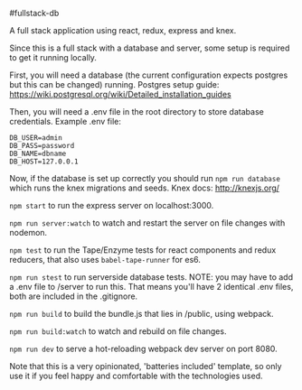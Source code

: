 #fullstack-db

A full stack application using react, redux, express and knex.

Since this is a full stack with a database and server, some setup is required to get it running locally.

First, you will need a database (the current configuration expects postgres but this can be changed) running. Postgres setup guide: https://wiki.postgresql.org/wiki/Detailed_installation_guides

Then, you will need a .env file in the root directory to store database credentials. Example .env file:
```
DB_USER=admin
DB_PASS=password
DB_NAME=dbname
DB_HOST=127.0.0.1
```

Now, if the database is set up correctly you should run ```npm run database``` which runs the knex migrations and seeds. Knex docs: http://knexjs.org/

```npm start``` to run the express server on localhost:3000.

```npm run server:watch``` to watch and restart the server on file changes with nodemon.

```npm test``` to run the Tape/Enzyme tests for react components and redux reducers, that also uses ```babel-tape-runner``` for es6.

```npm run stest``` to run serverside database tests. NOTE: you may have to add a .env file to /server to run this. That means you'll have 2 identical .env files, both are included in the .gitignore.

```npm run build``` to build the bundle.js that lies in /public, using webpack.

```npm run build:watch``` to watch and rebuild on file changes.

```npm run dev``` to serve a hot-reloading webpack dev server on port 8080.

Note that this is a very opinionated, 'batteries included' template, so only use it if you feel happy and comfortable with the technologies used.
